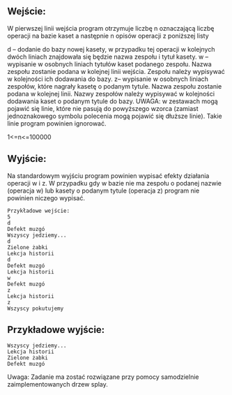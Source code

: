 ## Wejście:
W pierwszej linii wejścia program otrzymuje liczbę n oznaczającą liczbę operacji na bazie kaset a następnie n opisów operacji z poniższej listy

d – dodanie do bazy nowej kasety, w przypadku tej operacji w kolejnych dwóch liniach znajdowała się będzie nazwa zespołu i tytuł kasety.
w – wypisanie w osobnych liniach tytułów kaset podanego zespołu. Nazwa zespołu zostanie podana w kolejnej linii wejścia. Zespołu należy wypisywać w kolejności ich dodawania do bazy.
z– wypisanie w osobnych liniach zespołów, które nagrały kasetę o podanym tytule. Nazwa zespołu zostanie podana w kolejnej linii. Nazwy zespołów należy wypisywać w kolejności dodawania kaset o podanym tytule do bazy.
UWAGA: w zestawach mogą pojawić się linie, które nie pasują do powyższego wzorca (zamiast jednoznakowego symbolu polecenia mogą pojawić się dłuższe linie). Takie linie program powinien ignorować.

1<=n<=100000

## Wyjście:
Na standardowym wyjściu program powinien wypisać efekty działania operacji w i z. W przypadku gdy w bazie nie ma zespołu o podanej nazwie (operacja w) lub kasety o podanym tytule (operacja z) program nie powinien niczego wypisać.
```
Przykładowe wejście:
5
d
Defekt muzgó
Wszyscy jedziemy...
d
Zielone żabki
Lekcja historii
d
Defekt muzgó
Lekcja historii
w 
Defekt muzgó
z
Lekcja historii
z
Wszyscy pokutujemy
```
## Przykładowe wyjście:
```
Wszyscy jedziemy...
Lekcja historii
Zielone żabki
Defekt muzgó
```
Uwaga:
Zadanie ma zostać rozwiązane przy pomocy samodzielnie zaimplementowanych drzew splay.

